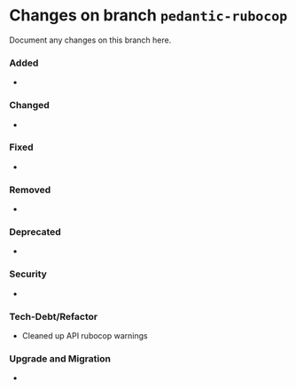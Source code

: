 # Changes on branch `pedantic-rubocop`
Document any changes on this branch here.
### Added
- 

### Changed
- 

### Fixed
- 

### Removed
- 

### Deprecated
- 

### Security
- 

### Tech-Debt/Refactor
- Cleaned up API rubocop warnings

### Upgrade and Migration
- 
